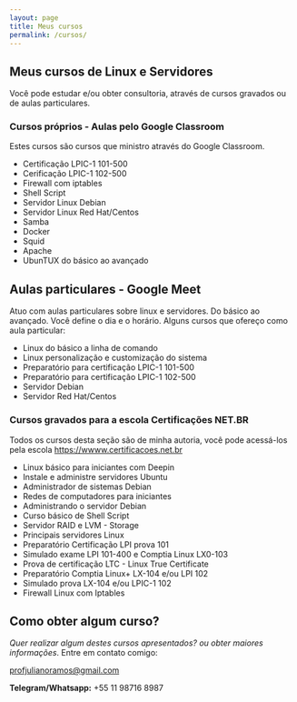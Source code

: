 ```yaml
---
layout: page
title: Meus cursos
permalink: /cursos/
---
```

## Meus cursos de Linux e Servidores
Você pode estudar e/ou obter consultoria, através de cursos gravados ou de aulas particulares. 

### Cursos próprios - Aulas pelo Google Classroom
Estes cursos são cursos que ministro através do Google Classroom.

- Certificação LPIC-1 101-500
- Cerificação LPIC-1 102-500
- Firewall com iptables
- Shell Script
- Servidor Linux Debian
- Servidor Linux Red Hat/Centos
- Samba
- Docker
- Squid
- Apache
- UbunTUX do básico ao avançado


## Aulas particulares - Google Meet
Atuo com aulas particulares sobre linux e servidores. Do básico ao avançado. Você define o dia e o horário. Alguns cursos que ofereço como aula particular:

- Linux do básico a linha de comando
- Linux personalização e customização do sistema
- Preparatório para certificação LPIC-1 101-500
- Preparatório para certificação LPIC-1 102-500
- Servidor Debian
- Servidor Red Hat/Centos






### Cursos gravados para a escola Certificações NET.BR

Todos os cursos desta seção são de minha autoria, você pode acessá-los pela escola <https://wwww.certificacoes.net.br>

- Linux básico para iniciantes com Deepin
- Instale e administre servidores Ubuntu
- Administrador de sistemas Debian
- Redes de computadores para iniciantes
- Administrando o servidor Debian
- Curso básico de Shell Script
- Servidor RAID e LVM - Storage
- Principais servidores Linux
- Preparatório Certificação LPI prova 101
- Simulado exame LPI 101-400 e Comptia Linux LX0-103
- Prova de certificação LTC - Linux True Certificate
- Preparatório Comptia Linux+ LX-104 e/ou LPI 102
- Simulado prova LX-104 e/ou LPIC-1 102
- Firewall Linux com Iptables


## Como obter algum curso?


*Quer realizar algum destes cursos apresentados? ou obter maiores informações*. Entre em contato comigo:

profjulianoramos@gmail.com

**Telegram/Whatsapp:** +55 11 98716 8987




